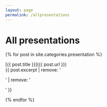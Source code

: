 ```yaml
---
layout: page
permalink: /allpresentations
---
```

# All presentations

{% for post in site.categories.presentation %}

[{{ post.title }}]({{ post.url }})  
{{ post.excerpt | remove: '<p>' | remove: '</p>' }}

{% endfor %}
